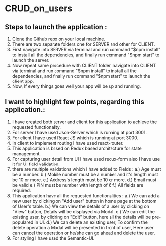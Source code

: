# CRUD_on_users

## Steps to launch the application :
1. Clone the Github repo on your local machine.
2. There are two separate folders one for SERVER and other for CLIENT.
3. First navigate into SERVER via terminal and run command "$npm
install" to install all the dependencies, and finally run command
"$npm start" to launch the server.
4. Now repeat same procedure with CLIENT folder, navigate into CLIENT
via terminal and run command "$npm install" to install all the
dependencies, and finally run command "$npm start" to launch the
client app.
5. Now, If every things goes well your app will be up and running.



## I want to highlight few points, regarding this application.:
1. I have created both server and client for this application to
achieve the requested functionality.
2. For server I have used Json-Server which is running at port 3001.
3. For client I have used React JS which is running at port 3000.
4. In client to implement routing I have used react-router.
5. This application is based on Redux based architecture for state management.
6. For capturing user detail from UI I have used redux-form also I
have use it for UI field validation.
7. there are multiple validations which I have added to Fields :
a.) Age must be a number.
b.) Mobile number must be a number and it's length must be 10 or more.
c.) Address's length must be 10 or more.
d.) Email must be valid
e.) PIN must be number with length of 6
f.) All fields are required.
8. This application have all the requested functionalities :
a.) We can add a new user by clicking on "Add user" button in home
page at the bottom of User's table.
b.) We can view the details of a user by clicking on "View" button,
Details will be displayed via Modal.
c.) We can edit the existing user, by clicking on "Edit" button, here
all the details will be pre-populared in UI.
d.) We can delete an existing user, To confirm the delete operation a
Modal will be presented in front of user, Here user can cancel the
operation or he/she can go ahead and delete the user.
9. For styling I have used the Semantic-UI.
